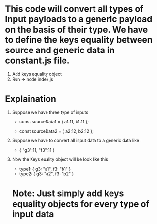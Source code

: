 # This code will convert all types of input payloads to a generic payload on the basis of their type. We have to define the keys equality between source and generic data in constant.js file.

1. Add keys equality object
2. Run -> node index.js

# Explaination

1. Suppose we have three type of inputs
    * const sourceData1 = {
        a1:11,
        b1:11
    };

    * const sourceData2 = {
        a2:12,
        b2:12
    };

2. Suppose we have to convert all input data to a generic data like :
    *   {
            "g3":11, <!-- g3 is same as a1 in sourceData1 and a2 in sourceData2 -->
            "f3":11  <!-- f3 is same as b1 in sourceData1 and b2 in sourceData2 -->
        }

3. Now the Keys euality object will be look like this
    *  type1: {
            g3: "a1",
            f3: "b1"
        }
    *   type2: {
            g3: "a2",
            f3: "b2"
        } <!-- These objects simply explains the similar keys in both source and target data -->
    # Note: Just simply add keys equality objects for every type of input data
    
